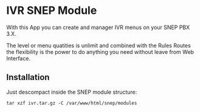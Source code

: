 # IVR SNEP Module #

With this App you can create and manager IVR menus on your SNEP PBX 3.X.

The level or menu quatities is unlimit and combined with the Rules Routes the flexibility is the power to do anything you need without leave from Web Interface.

## Installation ##

Just descompact inside the SNEP module structure:

```tar xzf ivr.tar.gz -C /var/www/html/snep/modules```
